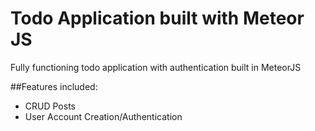 # Todo Application built with Meteor JS
Fully functioning todo application with authentication built in MeteorJS

##Features included:
* CRUD Posts
* User Account Creation/Authentication
